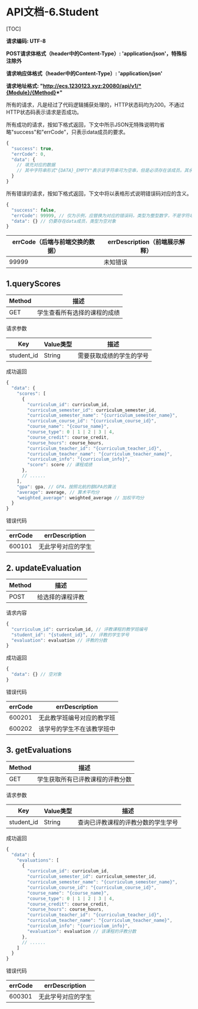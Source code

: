 # API文档-6.Student

[TOC]

**请求编码: UTF-8**

**POST请求体格式（header中的Content-Type）: 'application/json'，特殊标注除外**

**请求响应体格式（header中的Content-Type）: 'application/json'**

**请求地址格式: "http://ecs.1230123.xyz:20080/api/v1/*{Module}/{Method}*"**

所有的请求，凡是经过了代码逻辑捕获处理的，HTTP状态码均为200。不通过HTTP状态码表示请求是否成功。

所有成功的请求，按如下格式返回，下文中所示JSON无特殊说明均省略"success"和"errCode"，只表示data成员的要求。

```javascript
{
  "success": true,
  "errCode": 0,
  "data": {
    // 填充对应的数据
    // 其中字符串形式"{DATA}_EMPTY"表示该字符串可为空串，但是必须存在该成员。其余的不能为空串
  }
}
```

所有错误的请求，按如下格式返回，下文中将以表格形式说明错误码对应的含义。

```javascript
{
  "success": false,
  "errCode": 99999, // 仅为示例，应替换为对应的错误码，类型为整型数字，不是字符串
  "data": {} // 仍要存在data成员，类型为空对象
}
```

| errCode（后端与前端交换的数据） | errDescription（前端展示解释） |
| ------------------------------- | ------------------------------ |
| 99999                           | 未知错误                       |

## 1.queryScores

| Method | 描述                         |
| ------ | ---------------------------- |
| GET    | 学生查看所有选择的课程的成绩 |

请求参数

| Key        | Value类型 | 描述                     |
| ---------- | --------- | ------------------------ |
| student_id | String    | 需要获取成绩的学生的学号 |

成功返回

```javascript
{
  "data": {
    "scores": [
      {
        "curriculum_id": curriculum_id,
        "curriculum_semester_id": curriculum_semester_id,
        "curriculum_semester_name": "{curriculum_semester_name}",
        "curriculum_course_id": "{curriculum_course_id}",
        "course_name": "{course_name}",
        "course_type": 0 | 1 | 2 | 3 | 4,
        "course_credit": course_credit,
        "course_hours": course_hours,
        "curriculum_teacher_id": "{curriculum_teacher_id}",
        "curriculum_teacher_name": "{curriculum_teacher_name}",
        "curriculum_info": "{curriculum_info}",
        "score": score // 课程成绩
      },
      // ......
    ], 
    "gpa": gpa, // GPA，按照北航的额GPA的算法
    "average": average, // 算术平均分
    "weighted_average": weighted_average // 加权平均分
  }
}
```

错误代码

| errCode | errDescription     |
| ------- | ------------------ |
| 600101  | 无此学号对应的学生 |

## 2. updateEvaluation

| Method | 描述             |
| ------ | ---------------- |
| POST   | 给选择的课程评教 |

请求内容

```javascript
{
  "curriculum_id": curriculum_id, // 评教课程的教学班编号
  "student_id": "{student_id}", // 评教的学生学号
  "evaluation": evaluation // 评教的分数
}
```

成功返回

```javascript
{
  "data": {} // 空对象
}
```

错误代码

| errCode | errDescription             |
| ------- | -------------------------- |
| 600201  | 无此教学班编号对应的教学班 |
| 600202  | 该学号的学生不在该教学班中 |

## 3. getEvaluations

| Method | 描述                             |
| ------ | -------------------------------- |
| GET    | 学生获取所有已评教课程的评教分数 |

请求参数

| Key        | Value类型 | 描述                               |
| ---------- | --------- | ---------------------------------- |
| student_id | String    | 查询已评教课程的评教分数的学生学号 |

成功返回

```javascript
{
  "data": {
    "evaluations": [
      {
        "curriculum_id": curriculum_id,
        "curriculum_semester_id": curriculum_semester_id,
        "curriculum_semester_name": "{curriculum_semester_name}",
        "curriculum_course_id": "{curriculum_course_id}",
        "course_name": "{course_name}",
        "course_type": 0 | 1 | 2 | 3 | 4,
        "course_credit": course_credit,
        "course_hours": course_hours,
        "curriculum_teacher_id": "{curriculum_teacher_id}",
        "curriculum_teacher_name": "{curriculum_teacher_name}",
        "curriculum_info": "{curriculum_info}",
        "evaluation": evaluation // 该课程的评教分数
      },
      // ......
    ]
  }
}
```

错误代码

| errCode | errDescription     |
| ------- | ------------------ |
| 600301  | 无此学号对应的学生 |
